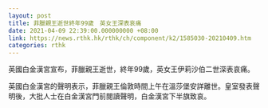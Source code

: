 ```yaml
---
layout: post
title: 菲臘親王逝世終年99歲　英女王深表哀痛
date: 2021-04-09 22:39:00.000000000 +08:00
link: https://news.rthk.hk/rthk/ch/component/k2/1585030-20210409.htm
categories: rthk
---
```


英國白金漢宮宣布，菲臘親王逝世，終年99歲，英女王伊莉沙伯二世深表哀痛。

英國白金漢宮的聲明表示，菲臘親王倫敦時間上午在溫莎堡安詳離世。皇室發表聲明後，大批人士在白金漢宮門前閱讀聲明，白金漢宮下半旗致哀。
